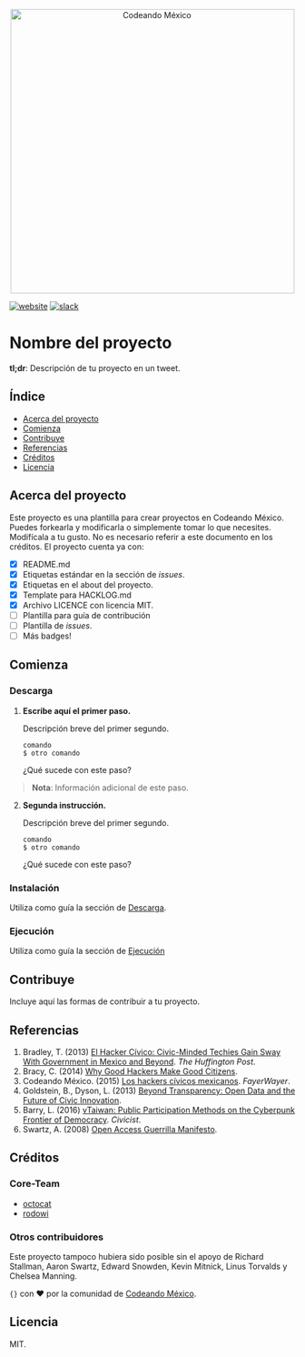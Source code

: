 <p align="center">
<img src="http://codeandomexico.org/resources/img/codeandomexico.png" width="500" title="Codeando México">
</p>

[![website](https://img.shields.io/badge/website-CodeandoMexico-00D88E.svg)](http://www.codeandomexico.org/)
[![slack](https://img.shields.io/badge/slack-CodeandoMexico-EC0E4F.svg)](http://slack.codeandomexico.org/)

# Nombre del proyecto

**tl;dr**: Descripción de tu proyecto en un tweet.

## Índice

* [Acerca del proyecto](https://github.com/CodeandoMexico/civic-project-template#acerca-del-proyecto)
* [Comienza](https://github.com/CodeandoMexico/civic-project-template#comienza)
* [Contribuye](https://github.com/CodeandoMexico/civic-project-template#contribuye)
* [Referencias](https://github.com/CodeandoMexico/civic-project-template#referencias)
* [Créditos](https://github.com/CodeandoMexico/civic-project-template#creditos)
* [Licencia](https://github.com/CodeandoMexico/civic-project-template#licencia)

## Acerca del proyecto

Este proyecto es una plantilla para crear proyectos en Codeando México. Puedes forkearla y modificarla o simplemente tomar lo que necesites. Modifícala a tu gusto. No es necesario referir a este documento en los créditos. El proyecto cuenta ya con:

- [x] README.md
- [x] Etiquetas estándar en la sección de *issues*.
- [x] Etiquetas en el about del proyecto.
- [x] Template para HACKLOG.md
- [x] Archivo LICENCE con licencia MIT.
- [ ] Plantilla para guía de contribución
- [ ] Plantilla de *issues*.
- [ ] Más badges!

## Comienza

### Descarga

1. **Escribe aquí el primer paso.**

    Descripción breve del primer segundo.

   ```
   comando
   $ otro comando
   ```

    ¿Qué sucede con este paso?
   
> **Nota**: Información adicional de este paso.

2. **Segunda instrucción.**

    Descripción breve del primer segundo.

   ```
   comando
   $ otro comando
   ```

    ¿Qué sucede con este paso?


### Instalación

Utiliza como guía la sección de [Descarga](https://github.com/CodeandoMexico/civic-project-template#descarga). 


### Ejecución

Utiliza como guía la sección de [Ejecución](https://github.com/CodeandoMexico/civic-project-template#ejecucion)


## Contribuye

Incluye aquí las formas de contribuir a tu proyecto.


## Referencias

1. Bradley, T. (2013) [El Hacker Cívico: Civic-Minded Techies Gain Sway With Government in Mexico and Beyond](http://www.huffingtonpost.com/theresa-bradley/el-hacker-civico-how-civi_b_4334088.html). *The Huffington Post*.
2. Bracy, C. (2014) [Why Good Hackers Make Good Citizens](https://www.youtube.com/watch?v=QeAGu40vZzI).
3. Codeando México. (2015) [Los hackers cívicos mexicanos](https://www.fayerwayer.com/2015/01/los-hackers-civicos-mexicanos/). *FayerWayer*.
4. Goldstein, B., Dyson, L. (2013) [Beyond Transparency: Open Data and the Future of Civic Innovation](http://beyondtransparency.org).
5. Barry, L. (2016) [vTaiwan: Public Participation Methods on the Cyberpunk Frontier of Democracy](https://civichall.org/civicist/vtaiwan-democracy-frontier). *Civicist*.
6. Swartz, A. (2008) [Open Access Guerrilla Manifesto](https://archive.org/stream/GuerillaOpenAccessManifesto/Goamjuly2008_djvu.txt).

## Créditos

### Core-Team

* [octocat](http://github.com/octocat)
* [rodowi](http://github.com/rodowi)

### Otros contribuidores

Este proyecto tampoco hubiera sido posible sin el apoyo de Richard Stallman, Aaron Swartz, Edward Snowden, Kevin Mitnick, Linus Torvalds y Chelsea Manning.

`{}` con ❤️ por la comunidad de [Codeando México](http://www.codeandomexico.org).

## Licencia

MIT.
